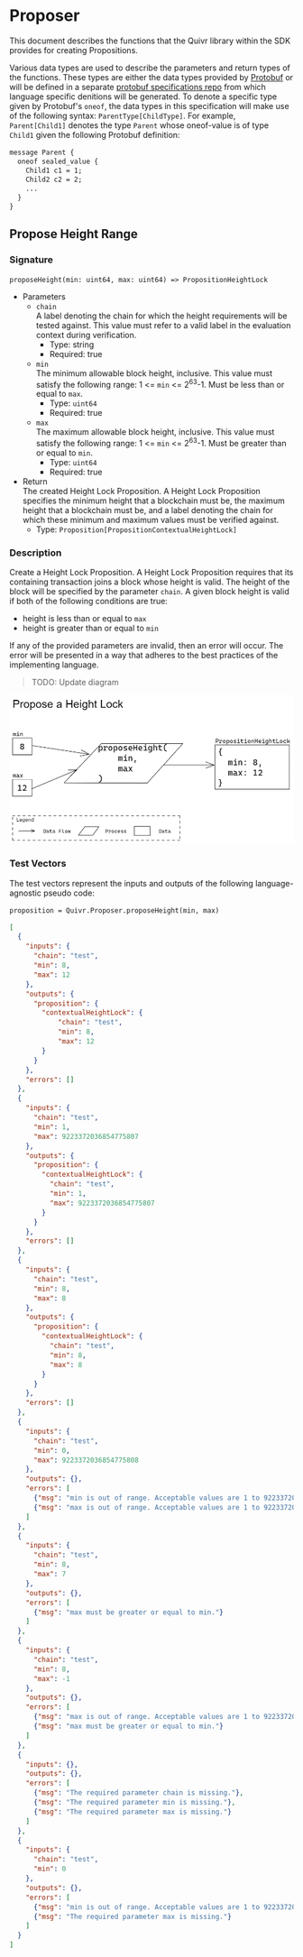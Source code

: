 # Proposer

This document describes the functions that the Quivr library within the SDK provides for creating Propositions. 

Various data types are used to describe the parameters and return types of the functions. These types are either the data types provided by [Protobuf](https://developers.google.com/protocol-buffers/docs/proto3) or will be defined in a separate [protobuf specifications repo](https://github.com/Topl/protobuf-specs/) from which language specific denitions will be generated. To denote a specific type given by Protobuf's `oneof`, the data types in this specification will make use of the following syntax: `ParentType[ChildType]`. For example, `Parent[Child1]` denotes the type `Parent` whose oneof-value is of type `Child1` given the following Protobuf definition:

```
message Parent {
  oneof sealed_value {
    Child1 c1 = 1;
    Child2 c2 = 2;
    ...
  }
}
```

## Propose Height Range

### Signature

```
proposeHeight(min: uint64, max: uint64) => PropositionHeightLock
```

* Parameters
  * `chain`  
  A label denoting the chain for which the height requirements will be tested against. This value must refer to a valid label in the evaluation context during verification. 
    * Type: string
    * Required: true
  * `min`  
  The minimum allowable block height, inclusive. This value must satisfy the following range: 1 <= `min` <= 2<sup>63</sup>-1. Must be less than or equal to `max`.
    * Type: `uint64`
    * Required: true
  * `max`  
  The maximum allowable block height, inclusive. This value must satisfy the following range: 1 <= `min` <= 2<sup>63</sup>-1. Must be greater than or equal to `min`.
    * Type: `uint64`
    * Required: true
* Return  
The created Height Lock Proposition. A Height Lock Proposition specifies the minimum height that a blockchain must be, the maximum height that a blockchain must be, and a label denoting the chain for which these minimum and maximum values must be verified against. 
  * Type: `Proposition[PropositionContextualHeightLock]`

### Description

Create a Height Lock Proposition. A Height Lock Proposition requires that its containing transaction joins a block whose height is valid. The height of the block will be specified by the parameter `chain`. A given block height is valid if both of the following conditions are true:

* height is less than or equal to `max`
* height is greater than or equal to `min`

If any of the provided parameters are invalid, then an error will occur. The error will be presented in a way that adheres to the best practices of the implementing language.

> TODO: Update diagram

![diagram](./assets/Proposer_proposeHeight.png)

### Test Vectors

The test vectors represent the inputs and outputs of the following language-agnostic pseudo code:

```
proposition = Quivr.Proposer.proposeHeight(min, max)
```

```json
[
  {
    "inputs": {
      "chain": "test",
      "min": 8,
      "max": 12
    },
    "outputs": {
      "proposition": {
        "contextualHeightLock": {
            "chain": "test",
            "min": 8,
            "max": 12
        }
      }
    },
    "errors": []
  },
  {
    "inputs": {
      "chain": "test",
      "min": 1,
      "max": 9223372036854775807
    },
    "outputs": {
      "proposition": {
        "contextualHeightLock": {
          "chain": "test",
          "min": 1,
          "max": 9223372036854775807
        }
      }
    },
    "errors": []
  },
  {
    "inputs": {
      "chain": "test",
      "min": 8,
      "max": 8
    },
    "outputs": {
      "proposition": {
        "contextualHeightLock": {
          "chain": "test",
          "min": 8,
          "max": 8
        }
      }
    },
    "errors": []
  },
  {
    "inputs": {
      "chain": "test",
      "min": 0,
      "max": 9223372036854775808
    },
    "outputs": {},
    "errors": [
      {"msg": "min is out of range. Acceptable values are 1 to 9223372036854775807 inclusive."},
      {"msg": "max is out of range. Acceptable values are 1 to 9223372036854775807 inclusive."}
    ]
  },
  {
    "inputs": {
      "chain": "test",
      "min": 8,
      "max": 7
    },
    "outputs": {},
    "errors": [
      {"msg": "max must be greater or equal to min."}
    ]
  },
  {
    "inputs": {
      "chain": "test",
      "min": 8,
      "max": -1
    },
    "outputs": {},
    "errors": [
      {"msg": "max is out of range. Acceptable values are 1 to 9223372036854775807 inclusive."},
      {"msg": "max must be greater or equal to min."}
    ]
  },
  {
    "inputs": {},
    "outputs": {},
    "errors": [
      {"msg": "The required parameter chain is missing."},
      {"msg": "The required parameter min is missing."},
      {"msg": "The required parameter max is missing."}
    ]
  },
  {
    "inputs": {
      "chain": "test",
      "min": 0
    },
    "outputs": {},
    "errors": [
      {"msg": "min is out of range. Acceptable values are 1 to 9223372036854775807 inclusive."},
      {"msg": "The required parameter max is missing."}
    ]
  }
]
```

